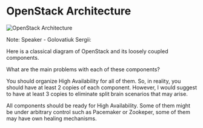 # OpenStack Architecture

<img src="images/openstack-arch.svg" alt="OpenStack Architecture" style="background: rgba(255, 255, 255, 1);">

Note: Speaker - Golovatiuk Sergii:

Here is a classical diagram of OpenStack and its loosely coupled components.

What are the main problems with each of these components? 

You should organize High Availability for all of them. So, in reality, you should have at least 2 copies of each component. However, I would suggest to have at least 3 copies to eliminate split brain scenarios that may arise.

All components should be ready for High Availability. Some of them might be under arbitrary control such as Pacemaker or Zookeper, some of them may have own healing mechanisms.
